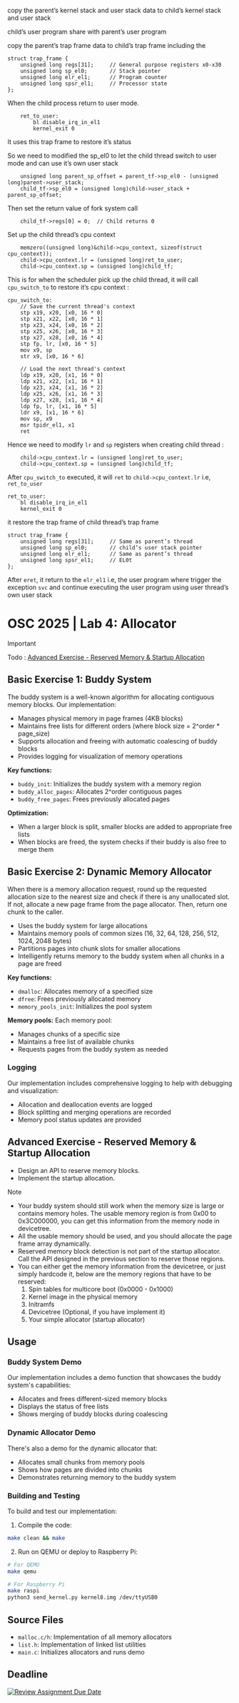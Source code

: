 copy the parent’s kernel stack and user stack data to child’s kernel stack and user stack

child’s user program share with parent’s user program

copy the parent’s trap frame data to child’s trap frame
including the 
```
struct trap_frame {
    unsigned long regs[31];     // General purpose registers x0-x30
    unsigned long sp_el0;       // Stack pointer
    unsigned long elr_el1;      // Program counter
    unsigned long spsr_el1;     // Processor state
};
```
When the child process return to user mode.
```
    ret_to_user:
        bl disable_irq_in_el1
        kernel_exit 0
```
It uses this trap frame to restore it’s status

So we need to modified the sp_el0 to let the child thread switch to user mode and can use it’s own user stack
```
    unsigned long parent_sp_offset = parent_tf->sp_el0 - (unsigned long)parent->user_stack;
    child_tf->sp_el0 = (unsigned long)child->user_stack + parent_sp_offset;
```
Then set the return value of fork system call
```
    child_tf->regs[0] = 0;  // Child returns 0
```

Set up the child thread’s cpu context
```
    memzero((unsigned long)&child->cpu_context, sizeof(struct cpu_context));
    child->cpu_context.lr = (unsigned long)ret_to_user; 
    child->cpu_context.sp = (unsigned long)child_tf;
```

This is for when the scheduler pick up the child thread, it will call `cpu_switch_to` to restore it’s cpu context :
```
cpu_switch_to:
    // Save the current thread's context
    stp x19, x20, [x0, 16 * 0]
    stp x21, x22, [x0, 16 * 1]
    stp x23, x24, [x0, 16 * 2]
    stp x25, x26, [x0, 16 * 3]
    stp x27, x28, [x0, 16 * 4]
    stp fp, lr, [x0, 16 * 5]
    mov x9, sp
    str x9, [x0, 16 * 6]

    // Load the next thread's context
    ldp x19, x20, [x1, 16 * 0]
    ldp x21, x22, [x1, 16 * 1]
    ldp x23, x24, [x1, 16 * 2]
    ldp x25, x26, [x1, 16 * 3]
    ldp x27, x28, [x1, 16 * 4]
    ldp fp, lr, [x1, 16 * 5]
    ldr x9, [x1, 16 * 6]
    mov sp, x9
    msr tpidr_el1, x1 
    ret
```

Hence we need to modify `lr` and `sp` registers when creating child thread : 
```
    child->cpu_context.lr = (unsigned long)ret_to_user; 
    child->cpu_context.sp = (unsigned long)child_tf;
```

After `cpu_switch_to` executed, it will `ret` to `child->cpu_context.lr` i.e, `ret_to_user`
```
ret_to_user:
    bl disable_irq_in_el1
    kernel_exit 0
```
it restore the trap frame of child thread’s trap frame
```
struct trap_frame {
    unsigned long regs[31];     // Same as parent’s thread
    unsigned long sp_el0;       // child’s user stack pointer
    unsigned long elr_el1;      // Same as parent’s thread
    unsigned long spsr_el1;     // EL0t
};
```

After `eret`, it return to the `elr_el1` i.e, the user program where trigger the exception `svc` and continue executing the user program using user thread’s own user stack 

# OSC 2025 | Lab 4: Allocator
> [!IMPORTANT]
> Todo :
> [Advanced Exercise - Reserved Memory & Startup Allocation](#advanced-exercise---reserved-memory--startup-allocation)

## Basic Exercise 1: Buddy System

The buddy system is a well-known algorithm for allocating contiguous memory blocks. Our implementation:

- Manages physical memory in page frames (4KB blocks)
- Maintains free lists for different orders (where block size = 2^order * page_size)
- Supports allocation and freeing with automatic coalescing of buddy blocks
- Provides logging for visualization of memory operations

**Key functions:**
- `buddy_init`: Initializes the buddy system with a memory region
- `buddy_alloc_pages`: Allocates 2^order contiguous pages
- `buddy_free_pages`: Frees previously allocated pages

**Optimization:**
- When a larger block is split, smaller blocks are added to appropriate free lists
- When blocks are freed, the system checks if their buddy is also free to merge them

## Basic Exercise 2: Dynamic Memory Allocator

When there is a memory allocation request, round up the requested allocation size to the nearest size and check if there is any unallocated slot. If not, allocate a new page frame from the page allocator. Then, return one chunk to the caller. 

- Uses the buddy system for large allocations
- Maintains memory pools of common sizes (16, 32, 64, 128, 256, 512, 1024, 2048 bytes)
- Partitions pages into chunk slots for smaller allocations
- Intelligently returns memory to the buddy system when all chunks in a page are freed

**Key functions:**
- `dmalloc`: Allocates memory of a specified size
- `dfree`: Frees previously allocated memory
- `memory_pools_init`: Initializes the pool system

**Memory pools:**
Each memory pool:
- Manages chunks of a specific size
- Maintains a free list of available chunks
- Requests pages from the buddy system as needed

### Logging

Our implementation includes comprehensive logging to help with debugging and visualization:
- Allocation and deallocation events are logged
- Block splitting and merging operations are recorded
- Memory pool status updates are provided

## Advanced Exercise - Reserved Memory & Startup Allocation
* Design an API to reserve memory blocks.
* Implement the startup allocation.
> [!NOTE]
> * Your buddy system should still work when the memory size is large or contains memory holes. The usable memory region is from 0x00 to 0x3C000000, you can get this information from the memory node in devicetree.
> * All the usable memory should be used, and you should allocate the page frame array dynamically.
> * Reserved memory block detection is not part of the startup allocator. Call the API designed in the previous section to reserve those regions.
> * You can either get the memory information from the devicetree, or just simply hardcode it, below are the memory regions that have to be reserved:
>   1. Spin tables for multicore boot (0x0000 - 0x1000)
>   2. Kernel image in the physical memory
>   3. Initramfs
>   4. Devicetree (Optional, if you have implement it)
>   5. Your simple allocator (startup allocator)




## Usage

### Buddy System Demo

Our implementation includes a demo function that showcases the buddy system's capabilities:
- Allocates and frees different-sized memory blocks
- Displays the status of free lists
- Shows merging of buddy blocks during coalescing

### Dynamic Allocator Demo

There's also a demo for the dynamic allocator that:
- Allocates small chunks from memory pools
- Shows how pages are divided into chunks
- Demonstrates returning memory to the buddy system

### Building and Testing

To build and test our implementation:

1. Compile the code:
```bash
make clean && make
```

2. Run on QEMU or deploy to Raspberry Pi:
```bash
# For QEMU
make qemu

# For Raspberry Pi
make raspi
python3 send_kernel.py kernel8.img /dev/ttyUSB0
```

## Source Files

- `malloc.c/h`: Implementation of all memory allocators
- `list.h`: Implementation of linked list utilities
- `main.c`: Initializes allocators and runs demo

## Deadline
[![Review Assignment Due Date](https://classroom.github.com/assets/deadline-readme-button-22041afd0340ce965d47ae6ef1cefeee28c7c493a6346c4f15d667ab976d596c.svg)](https://classroom.github.com/a/V5oTyLCK)
